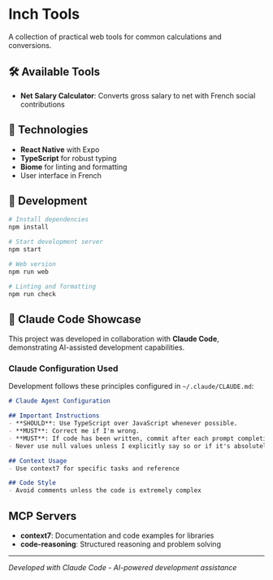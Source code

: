 # Inch Tools

A collection of practical web tools for common calculations and conversions.

## 🛠️ Available Tools

- **Net Salary Calculator**: Converts gross salary to net with French social contributions

## 🚀 Technologies

- **React Native** with Expo
- **TypeScript** for robust typing
- **Biome** for linting and formatting
- User interface in French

## 📱 Development

```bash
# Install dependencies
npm install

# Start development server
npm start

# Web version
npm run web

# Linting and formatting
npm run check
```

## 🤖 Claude Code Showcase

This project was developed in collaboration with **Claude Code**, demonstrating AI-assisted development capabilities. 

### Claude Configuration Used

Development follows these principles configured in `~/.claude/CLAUDE.md`:

```markdown
# Claude Agent Configuration

## Important Instructions
- **SHOULD**: Use TypeScript over JavaScript whenever possible.
- **MUST**: Correct me if I'm wrong.
- **MUST**: If code has been written, commit after each prompt completion using conventional commits format (no description, only one-line title)
- Never use null values unless I explicitly say so or if it's absolutely needed

## Context Usage
- Use context7 for specific tasks and reference

## Code Style
- Avoid comments unless the code is extremely complex

```

## MCP Servers
- **context7**: Documentation and code examples for libraries
- **code-reasoning**: Structured reasoning and problem solving

---

*Developed with Claude Code - AI-powered development assistance*
